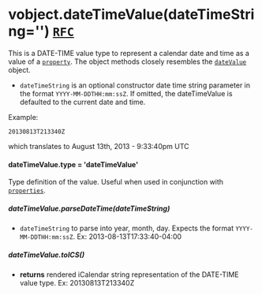 # vobject.dateTimeValue(dateTimeString='') [`RFC`](http://tools.ietf.org/html/rfc5545#section-3.3.5)

This is a DATE-TIME value type to represent a calendar date and time as a value of a [`property`](./property.md). The object methods closely resembles the [`dateValue`](./dateValue.md) object.

- `dateTimeString` is an optional constructor date time string parameter in the format `YYYY-MM-DDTHH:mm:ssZ`. If omitted, the dateTimeValue is defaulted to the current date and time.

Example:

```
20130813T213340Z
```

which translates to August 13th, 2013 - 9:33:40pm UTC

#### dateTimeValue.type = 'dateTimeValue'
Type definition of the value. Useful when used in conjunction with [`properties`](./property.md).

##### dateTimeValue.parseDateTime(dateTimeString)

- `dateTimeString` to parse into year, month, day. Expects the format `YYYY-MM-DDTHH:mm:ssZ`. Ex: 2013-08-13T17:33:40-04:00

##### dateTimeValue.toICS()

- **returns** rendered iCalendar string representation of the DATE-TIME value type. Ex: 20130813T213340Z
